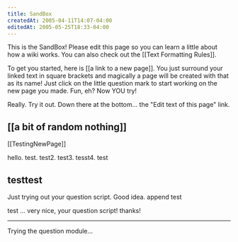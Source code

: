 ```yaml
---
title: SandBox
createdAt: 2005-04-11T14:07-04:00
editedAt: 2005-05-25T18:33-04:00
---
```


This is the SandBox! Please edit this page so you can learn a little about how a wiki works. You can also check out the [[Text Formatting Rules]].

To get you started, here is [[a link to a new page]]. You just surround your linked text in square brackets and magically a page will be created with that as its name! Just click on the little question mark to start working on the new page you made. Fun, eh? Now YOU try!

Really. Try it out. Down there at the bottom... the "Edit text of this page" link.

[[a bit of random nothing]]
----

[[TestingNewPage]]

hello. test. test2. test3. tesst4. test

testtest
----

Just trying out your question script. Good idea.
append test

test ... very nice, your question script! thanks!

----
Trying the question module...

